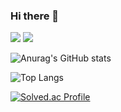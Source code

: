 ### Hi there 👋

<img src="https://img.shields.io/badge/Java-007396?style=flat-square&logo=Java&logoColor=white"/></a>
<img src="https://img.shields.io/badge/Spring Boot-6DB33F?style=flat-square&logo=SpringBoot&logoColor=white"/></a>
  
  
![Anurag's GitHub stats](https://github-readme-stats.vercel.app/api?username=KH54&show_icons=true&theme=tokyonight&card_width=200)
  
![Top Langs](https://github-readme-stats.vercel.app/api/top-langs/?username=KH54&layout=compact&theme=tokyonight)

[![Solved.ac
Profile](http://mazassumnida.wtf/api/v2/generate_badge?boj=kkkh)](https://solved.ac/kkkh)

<!--
**KH54/KH54** is a ✨ _special_ ✨ repository because its `README.md` (this file) appears on your GitHub profile.

Here are some ideas to get you started:

- 🔭 I’m currently working on ...
- 🌱 I’m currently learning ...
- 👯 I’m looking to collaborate on ...
- 🤔 I’m looking for help with ...
- 💬 Ask me about ...
- 📫 How to reach me: ...
- 😄 Pronouns: ....
- ⚡ Fun fact: ...

-->
